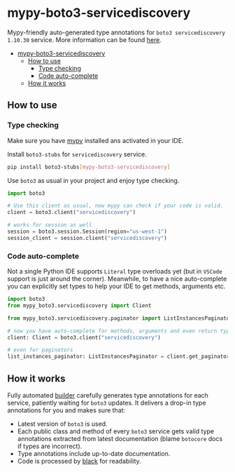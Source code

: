 # mypy-boto3-servicediscovery

Mypy-friendly auto-generated type annotations for `boto3 servicediscovery 1.10.30` service.
More information can be found [here](https://github.com/vemel/mypy_boto3).

- [mypy-boto3-servicediscovery](#mypy-boto3-servicediscovery)
  - [How to use](#how-to-use)
    - [Type checking](#type-checking)
    - [Code auto-complete](#code-auto-complete)
  - [How it works](#how-it-works)

## How to use

### Type checking

Make sure you have [mypy](https://github.com/python/mypy) installed ans activated in your IDE.

Install `boto3-stubs` for `servicediscovery` service.

```bash
pip install boto3-stubs[mypy-boto3-servicediscovery]
```

Use `boto3` as usual in your project and enjoy type checking.

```python
import boto3

# Use this client as usual, now mypy can check if your code is valid.
client = boto3.client("servicediscovery")

# works for session as well
session = boto3.session.Session(region="us-west-1")
session_client = session.client("servicediscovery")

```

### Code auto-complete

Not a single Python IDE supports `Literal` type overloads yet (but in `VSCode` support is just around the corner).
Meanwhile, to have a nice auto-complete you can explicitly set types to help your IDE to get methods, arguments etc.

```python
import boto3
from mypy_boto3.servicediscovery import Client

from mypy_boto3.servicediscovery.paginator import ListInstancesPaginator

# now you have auto-complete for methods, arguments and even return types
client: Client = boto3.client("servicediscovery")

# even for paginators
list_instances_paginator: ListInstancesPaginator = client.get_paginator("list_instances")
```

## How it works

Fully automated [builder](https://github.com/vemel/mypy_boto3) carefully generates
type annotations for each service, patiently waiting for `boto3` updates. It delivers
a drop-in type annotations for you and makes sure that:

- Latest version of `boto3` is used.
- Each public class and method of every `boto3` service gets valid type annotations
  extracted from latest documentation (blame `botocore` docs if types are incorrect).
- Type annotations include up-to-date documentation.
- Code is processed by [black](https://github.com/psf/black) for readability.